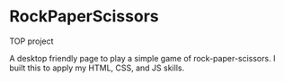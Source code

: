 # RockPaperScissors
TOP project

A desktop friendly page to play a simple game of rock-paper-scissors. I built this to apply my HTML, CSS, and JS skills.

